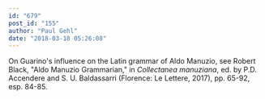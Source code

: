 ```yaml
---
id: "679"
post_id: "155"
author: "Paul Gehl"
date: "2018-03-18 05:26:08"
---
```

On Guarino's influence on the Latin grammar of Aldo Manuzio, see Robert Black, "Aldo Manuzio Grammarian," in <em>Collectanea manuziana</em>, ed. by P.D. Accendere and S. U. Baldassarri (Florence: Le Lettere, 2017), pp. 65-92, esp. 84-85.
